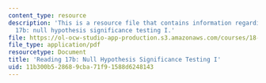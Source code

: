 ```yaml
---
content_type: resource
description: 'This is a resource file that contains information regarding reading
  17b: null hypothesis significance testing I.'
file: https://ol-ocw-studio-app-production.s3.amazonaws.com/courses/18-05-introduction-to-probability-and-statistics-spring-2014/11b300b528689cba71f91588d6248143_MIT18_05S14_Reading17b.pdf
file_type: application/pdf
resourcetype: Document
title: 'Reading 17b: Null Hypothesis Significance Testing I'
uid: 11b300b5-2868-9cba-71f9-1588d6248143
---
```

